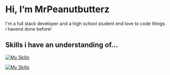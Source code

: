 # Hi, I’m MrPeanutbutterz

I'm a full stack developer and a high school student end love to code things i havend done before!

## Skills i have an understanding of...
[![My Skills](https://skillicons.dev/icons?i=github,git,figma,idea,vscode,linux,postgres,postman)](https://skillicons.dev)

[![My Skills](https://skillicons.dev/icons?i=html,css,js,react,nodejs,java,spring,regex,vim)](https://skillicons.dev)
